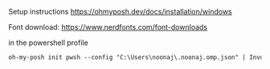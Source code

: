 

Setup instructions 
https://ohmyposh.dev/docs/installation/windows

Font download: 
https://www.nerdfonts.com/font-downloads


in the powershell profile 
```ps
oh-my-posh init pwsh --config "C:\Users\noonaj\.noonaj.omp.json" | Invoke-Expression
```